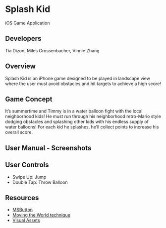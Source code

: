 # Splash Kid
iOS Game Application

## Developers
Tia Dizon, Miles Grossenbacher, Vinnie Zhang

## Overview
Splash Kid is an iPhone game designed to be played in landscape view where the user must avoid obstacles and hit targets to achieve a high score!

## Game Concept
It’s summertime and Timmy is in a water balloon fight with the local neighborhood kids! He must run through his neighborhood retro-Mario style dodging obstacles and splashing other kids with his endless supply of water balloons! For each kid he splashes, he’ll collect points to increase his overall score.

## User Manual - Screenshots


## User Controls
<ul>
  <li>Swipe Up: Jump</li>
  <li>Double Tap: Throw Balloon</li>
</ul>

## Resources
  - [MSButton](https://www.makeschool.com/academy/track/build-ios-games/clone-angry-birds-with-spritekit-and-swift-3/main-menu)
  - [Moving the World technique](https://www.cartoonsmart.com)
  - [Visual Assets](https://google.com)

